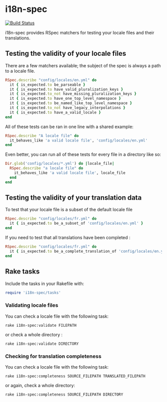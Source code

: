 # i18n-spec

[![Build Status](https://secure.travis-ci.org/tigrish/i18n-spec.svg)](https://travis-ci.org/tigrish/i18n-spec)

i18n-spec provides RSpec matchers for testing your locale files and their translations.

## Testing the validity of your locale files

There are a few matchers available; the subject of the spec is always a path to a locale file.

```ruby
RSpec.describe "config/locales/en.yml" do
  it { is_expected.to be_parseable }
  it { is_expected.to have_valid_pluralization_keys }
  it { is_expected.to_not have_missing_pluralization_keys }
  it { is_expected.to have_one_top_level_namespace }
  it { is_expected.to be_named_like_top_level_namespace }
  it { is_expected.to_not have_legacy_interpolations }
  it { is_expected.to have_a_valid_locale }
end
```

All of these tests can be ran in one line with a shared example:

```ruby
RSpec.describe "A locale file" do
  it_behaves_like 'a valid locale file', 'config/locales/en.yml'
end
```

Even better, you can run all of these tests for every file in a directory like so:

```ruby
Dir.glob('config/locales/*.yml') do |locale_file|
  RSpec.describe "a locale file" do
    it_behaves_like 'a valid locale file', locale_file
  end
end
```

## Testing the validity of your translation data

To test that your locale file is a subset of the default locale file

```ruby
RSpec.describe "config/locales/fr.yml" do
  it { is_expected.to be_a_subset_of 'config/locales/en.yml' }
end
```

If you need to test that all translations have been completed :

```ruby
RSpec.describe "config/locales/fr.yml" do
  it { is_expected.to be_a_complete_translation_of 'config/locales/en.yml' }
end
```

## Rake tasks

Include the tasks in your Rakefile with:

```ruby
require 'i18n-spec/tasks'
```

### Validating locale files

You can check a locale file with the following task:

    rake i18n-spec:validate FILEPATH

or check a whole directory :

    rake i18n-spec:validate DIRECTORY

### Checking for translation completeness

You can check a locale file with the following task:

	rake i18n-spec:completeness SOURCE_FILEPATH TRANSLATED_FILEPATH

or again, check a whole directory:

	rake i18n-spec:completeness SOURCE_FILEPATH DIRECTORY
